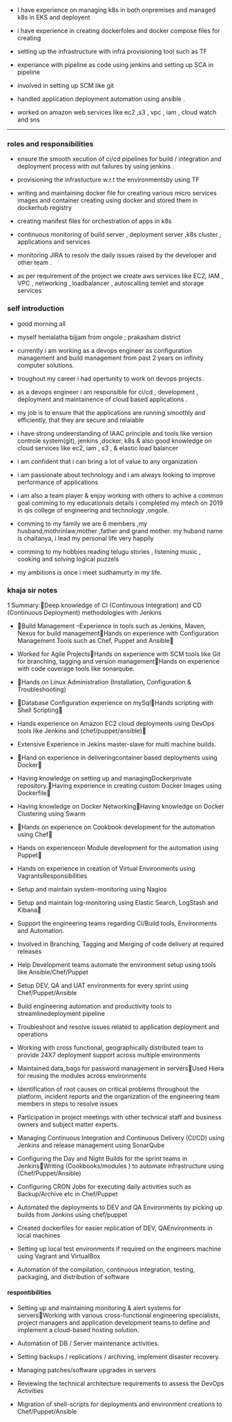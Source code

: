 * I have experience on managing k8s in both onpremises and managed k8s in EKS and deployent

* i have  experience in creating dockerfoles and docker compose files for creating

* setting up the infrastructure with infra provisioning tool such as TF

* experiance with pipeline as code using jenkins and setting up SCA in pipeline

* involved in setting up SCM like git 

* handled application deployment automation using ansible .

* worked on amazon web services like ec2 ,s3 , vpc , iam , cloud watch and sns

---

### roles and responsibilities

* ensure the smooth xecution of ci/cd pipelines for build / integration and deployment process with out  failures by using jenkins .

* provisioning the infrastucture w.r.t the environmentsby using TF

* writing and maintaining docker file for creating various micro services images and container creating using docker and stored them in dockerhub registry

* creating manifest files for orchestration of apps in k8s

* continuous monitoring of build server , deployment server ,k8s cluster , applications and services

* monitoring JIRA to resolv the daily issues raised by the developer and other team .

* as per requirement of the project we create aws services like EC2, IAM , VPC , networking , loadbalancer , autoscalling temlet and storage services


### self introduction

* good morning all

* myself hemalatha bijjam from ongole ; prakasham district

* currently i am working as a devops engineer as configuration management and build management from past 2 years on infinity computer solutions.

* troughout my career i had opertunity to work on devops projects .

* as a devops engineer i am responsible for  ci/cd , development , deployment and maintainence of cloud based applications .

* my job is to ensure that the applications are running smoothly and efficiently, that they are secure and relaiable
 
* i have strong undeerstanding of IAAC principle and tools like
version controle system(git), jenkins ,docker, k8s & also good knowledge on cloud services like ec2, iam , s3 , & elastic load balancer

* i am confident that i can bring a lot of value to any organization

* i am passionate about technology and i am always looking to improve performance of applications

* i am also a team player & enjoy working with others to achive a common goal
comming to my educationals details i completed my mtech on 2019 in qis college of engineering and technology ,ongole.

* comming to my family we are 6 members ,my husband,mothrinlaw,mother ,father and grand mother. my huband name is chaitanya, i lead my
personal life very  happily

* comming to my hobbies reading telugu stories , listening music , cooking and solving logical puzzels

* my ambitions is once i meet sudhamurty in my life.



### khaja sir notes


1 Summary:Deep   knowledge   of   CI   (Continuous   Integration)   and   CD   (Continuous   Deployment) methodologies with Jenkins
* Build  Management –Experience  in  tools  such  as  Jenkins,  Maven,  Nexus  for  build managementHands  on  experience  with  Configuration  Management  Tools  such  as  Chef,  Puppet  and Ansible

* Worked for Agile ProjectsHands   on   experience   with   SCM   tools   like   Git   for   branching,   tagging   and   version managementHands on experience with code coverage tools like sonarqube.

* Hands on Linux Administration (Installation, Configuration & Troubleshooting)

* Database Configuration experience on mySqlHands scripting with Shell Scripting

* Hands  experience  on  Amazon  EC2 cloud deployments  using  DevOps  tools  like  Jenkins and (chef/puppet/ansible)

* Extensive Experience in Jekins master-slave for multi machine builds.

* Hand on experience in deliveringcontainer based deployments using Docker

* Having knowledge on setting up and managingDockerprivate repository.Having experience in creating custom Docker Images using Dockerfile

* Having knowledge on Docker NetworkingHaving knowledge on Docker Clustering using Swarm

* Hands on experience on Cookbook development for the automation using Chef

* Hands on experienceon Module development for the automation using Puppet

* Hands on experience in creation of Virtual Environments using VagrantsResponsibilities

* Setup and maintain system-monitoring using Nagios

* Setup and maintain log-monitoring using Elastic Search, LogStash and Kibana

* Support the engineering teams regarding CI/Build tools, Environments and Automation.

* Involved in Branching, Tagging and Merging of code delivery at required releases

* Help    Development    teams    automate    the    environment    setup    using    tools    like Ansible/Chef/Puppet

* Setup DEV, QA and UAT environments for every sprint using Chef/Puppet/Ansible

* Build engineering automation and productivity tools to streamlinedeployment pipeline

* Troubleshoot and resolve issues related to application deployment and operations

* Working   with   cross   functional,   geographically   distributed   team   to   provide   24X7 deployment support across multiple environments

* Maintained data_bags for password management in serversUsed Hiera for reusing the modules across environments

* Identification  of  root  causes  on  critical  problems  throughout  the  platform,  incident reports and the organization of the engineering team members in steps to resolve issues

* Participation  in  project  meetings  with  other  technical  staff  and  business  owners  and subject matter experts.

* Managing  Continuous  Integration  and  Continuous  Delivery  (CI/CD)  using  Jenkins  and  release management using SonarQube

* Configuring the Day and Night Builds for the sprint teams in JenkinsWriting (Cookbooks/modules ) to automate infrastructure using (Chef/Puppet/Ansible)

* Configuring  CRON  Jobs  for  executing  daily  activities  such  as  Backup/Archive  etc  in Chef/Puppet

* Automated  the  deployments  to  DEV  and  QA  Environments  by  picking  up  builds  from Jenkins using chef/puppet

* Created dockerfiles for easier replication of DEV, QAEnvironments in local machines

* Setting  up  local  test  environments  if  required  on  the  engineers  machine  using  Vagrant and VirtualBox

* Automation   of      the   compilation,   continuous   integration,   testing,   packaging,   and distribution of software
  
#### respontibilities

* Setting up and maintaining monitoring & alert systems for serversWorking  with  various  cross-functional  engineering  specialists,  project  managers  and application development teams to define and implement a cloud-based hosting solution.

* Automation of DB / Server maintenance activities.

* Setting backups / replications / archiving, implement disaster recovery.

* Managing patches/software upgrades in servers

* Reviewing the technical architecture requirements to assess the DevOps Activities

* Migration of     shell-scripts for deployments and     environment     creations     to Chef/Puppet/Ansible
